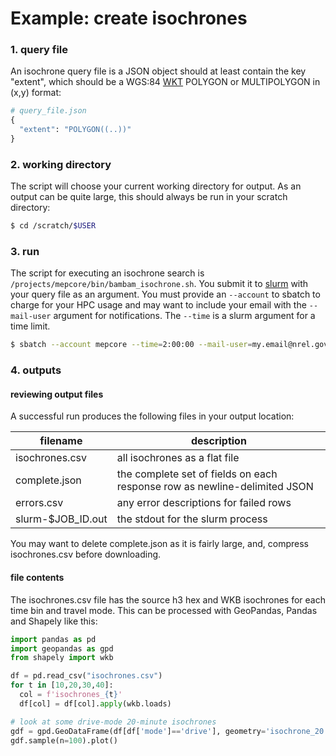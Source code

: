 # Example: create isochrones

### 1. query file

An isochrone query file is a JSON object should at least contain the key "extent", which should be a WGS:84 [WKT](https://en.wikipedia.org/wiki/Well-known_text_representation_of_geometry) POLYGON or MULTIPOLYGON in (x,y) format:

```python
# query_file.json
{
  "extent": "POLYGON((..))"
}
```

### 2. working directory

The script will choose your current working directory for output. As an output can be quite large, this should always be run in your scratch directory:

```bash
$ cd /scratch/$USER
```

### 3. run 

The script for executing an isochrone search is `/projects/mepcore/bin/bambam_isochrone.sh`. You submit it to [slurm](https://slurm.schedmd.com/documentation.html) with your query file as an argument. You must provide an `--account` to sbatch to charge for your HPC usage and may want to include your email with the `--mail-user` argument for notifications. The `--time` is a slurm argument for a time limit.

```bash
$ sbatch --account mepcore --time=2:00:00 --mail-user=my.email@nrel.gov /projects/mepcore/bin/bambam_isochrone.sh /home/$USER/data/mep/query_file.json
```

### 4. outputs

#### reviewing output files

A successful run produces the following files in your output location:

filename | description
--- | ---
isochrones.csv | all isochrones as a flat file
complete.json | the complete set of fields on each response row as newline-delimited JSON
errors.csv | any error descriptions for failed rows
slurm-$JOB_ID.out | the stdout for the slurm process

You may want to delete complete.json as it is fairly large, and, compress isochrones.csv before downloading.

#### file contents

The isochrones.csv file has the source h3 hex and WKB isochrones for each time bin and travel mode. This can be processed with GeoPandas, Pandas and Shapely like this:

```python
import pandas as pd
import geopandas as gpd
from shapely import wkb

df = pd.read_csv("isochrones.csv")
for t in [10,20,30,40]:
  col = f'isochrones_{t}'
  df[col] = df[col].apply(wkb.loads)

# look at some drive-mode 20-minute isochrones
gdf = gpd.GeoDataFrame(df[df['mode']=='drive'], geometry='isochrone_20', crs="EPSG:4326")
gdf.sample(n=100).plot()
```
